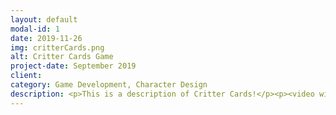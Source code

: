 ```yaml
---
layout: default
modal-id: 1
date: 2019-11-26
img: critterCards.png
alt: Critter Cards Game
project-date: September 2019
client:
category: Game Development, Character Design
description: <p>This is a description of Critter Cards!</p><p><video width="100%" controls><source src="img/portfolio/critterCards/critterCardsDemoLQ.mp4" type="video/mp4"></video></p><div align="center"><iframe frameborder="0" src="https://itch.io/embed-upload/1613988?color=129792" allowfullscreen=0 autoplay=0 width="1010" height="600"></iframe></div>
---
```

